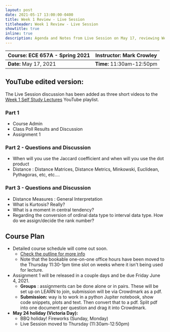 ```yaml
---
layout: post
date: 2021-05-17 13:00:00-0400
title: Week 1 Review - Live Session
titleheader: Week 1 Review - Live Session
showtitle: true
inline: true
description: Agenda and Notes from Live Session on May 17, reviewing Week 1 topics.
---
```




| **Course:** ECE 657A - Spring 2021 | Instructor: Mark Crowley  |
| ----------------------------------- | ------------------------- |
| **Date:** May 17, 2021              | **Time:** 11:30am-12:50pm |





## YouTube edited version: 
The Live Session discussion has been added as three short videos to the [Week 1 Self Study Lectures](https://youtube.com/playlist?list=PLCILw_sLfhbP5QfvNdBTqjI1VBLslQiVf) YouTube playlist.

### Part 1
- Course Admin
- Class Poll Results and Discussion
- Assignment 1

### Part 2 - Questions and Discussion
- When will you use the Jaccard coefficient and when will you use the dot product
- Distance : Distance Matrices, Distance Metrics, Minkowski, Euclidean, Pythagoras, etc, etc....

### Part 3 - Questions and Discussion
- Distance Measures : General Interpretation
- What is Kurtosis? Really?
- What is a moment in central tendency?
- Regarding the conversion of ordinal data type to interval data type. How do we assign/decide the rank number?


## Course Plan
- Detailed course schedule will come out soon.
  - [Check the outline for more info](https://compthinking.github.io/DKMA/outline/)
  - Note that the bookable one-on-one office hours have been moved to the Thursday 11:30-1pm time slot on weeks where it isn't being used for lecture.
- Assignment 1 will be released in a couple days and be due Friday June 4, 2021. 
  - **Groups** : assignments can be done alone or in pairs. These will be set up on LEARN to join, submission will be via Crowdmark as a pdf. 
  - **Submission:** way is to work in a python Jupiter notebook, show code snippets, plots and text. Then convert that to a pdf. Split pdf into one document per question and drag it into Crowdmark.
- **May 24 holiday (Victoria Day):**
  - BBQ holiday! Fireworks (Sunday, Monday)
  - Live Session moved to Thursday (11:30am-12:50pm)











